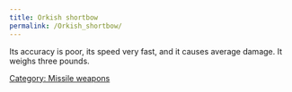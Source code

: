 ```yaml
---
title: Orkish shortbow
permalink: /Orkish_shortbow/
---
```


Its accuracy is poor, its speed very fast, and it causes average damage.
It weighs three pounds.

[Category: Missile weapons](Category:_Missile_weapons "wikilink")